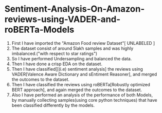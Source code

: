 # Sentiment-Analysis-On-Amazon-reviews-using-VADER-and-roBERTa-Models

1) First I have imported the "Amazon Food review Dataset"[ UNLABELED ]
2) The dataset consist of around 5lakh samples and was highly imbalanced.("with respect to star ratings")
3) So I have performed Undersampling and balanced the data.
4) Then I have done a crisp EDA on the dataset.
5) Then I have classified[[(i.e) sentiment analysis] the reviews using VADER[Valence Aware Dictionary and sEntiment Reasoner], and merged the outcomes to the dataset.
6) Then I have classified the reviews using roBERTa[Robustly optimized BERT approach], and again merged the outcomes to the dataset.
7) Also I have performed an analysis of the performance of both Models, by manually collecting samples(using core python techniques) that have been classified differently by the models.
